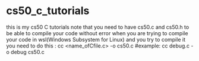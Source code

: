 # cs50_c_tutorials
this is my cs50 C tutorials 
note that you need to have cs50.c and cs50.h to be able to compile your code without error
when you are trying to compile your code in wsl(Windows Subsystem for Linux) and you try to compile it you need to do this :
cc <name_ofCfile.c> -o <name of make file> cs50.c
 #example:
  cc debug.c -o debug cs50.c
